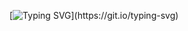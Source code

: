 [![Typing SVG](https://readme-typing-svg.herokuapp.com?font=Fira+Code&weight=600&size=25&pause=1000&center=true&vCenter=true&width=435&lines=Hi%EF%BC%81I'm+hsxr.)](https://git.io/typing-svg)
